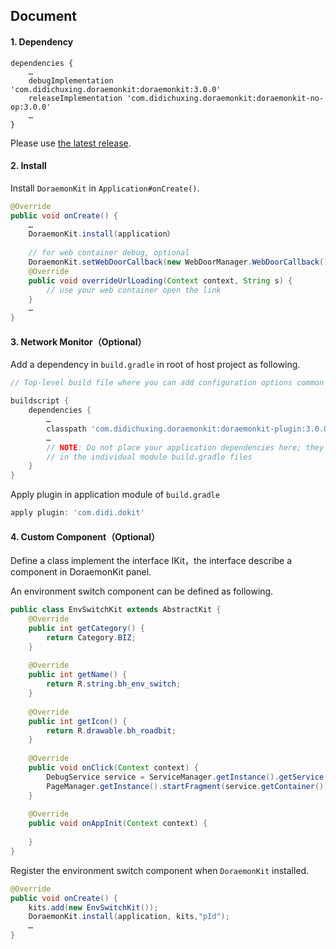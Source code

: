 ## Document

#### 1. Dependency

```
dependencies {
    …
    debugImplementation 'com.didichuxing.doraemonkit:doraemonkit:3.0.0'
    releaseImplementation 'com.didichuxing.doraemonkit:doraemonkit-no-op:3.0.0'
    …
}
```

Please use [the latest release](android-ReleaseNotes.md).


#### 2. Install

Install `DoraemonKit` in `Application#onCreate()`.

```Java
@Override
public void onCreate() {
    …
    DoraemonKit.install(application）
     
    // for web container debug, optional
    DoraemonKit.setWebDoorCallback(new WebDoorManager.WebDoorCallback() {
    @Override
    public void overrideUrlLoading(Context context, String s) {
        // use your web container open the link
    }
    …
} 
```


#### 3. Network Monitor（Optional）

Add a dependency in `build.gradle` in root of host project as following.

```groovy
// Top-level build file where you can add configuration options common to all sub-projects/modules.

buildscript {
    dependencies {
        …
        classpath 'com.didichuxing.doraemonkit:doraemonkit-plugin:3.0.0'
        …
        // NOTE: Do not place your application dependencies here; they belong
        // in the individual module build.gradle files
    }
}
```

Apply plugin in application module of `build.gradle`

```groovy
apply plugin: 'com.didi.dokit'


```


#### 4. Custom Component（Optional）

Define a class implement the interface IKit，the interface describe a component in DoraemonKit panel.

An environment switch component can be defined as following.

```Java
public class EnvSwitchKit extends AbstractKit {
    @Override
    public int getCategory() {
        return Category.BIZ;
    }
 
    @Override
    public int getName() {
        return R.string.bh_env_switch;
    }
 
    @Override
    public int getIcon() {
        return R.drawable.bh_roadbit;
    }
 
    @Override
    public void onClick(Context context) {
        DebugService service = ServiceManager.getInstance().getService(context, DebugService.class);
        PageManager.getInstance().startFragment(service.getContainer(), EnvSwitchFragment.class);
    }
 
    @Override
    public void onAppInit(Context context) {
    
    }
}
```

Register the environment switch component when `DoraemonKit` installed.

```Java
@Override
public void onCreate() {
    kits.add(new EnvSwitchKit());
    DoraemonKit.install(application, kits,"pId");
    …
}
```
